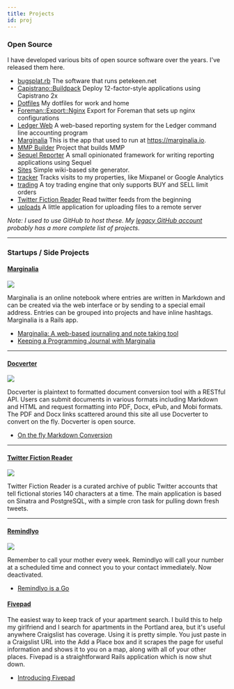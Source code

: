 ```yaml
---
title: Projects
id: proj
---
```


### Open Source

I have developed various bits of open source software over the years. I've released them here.

* [bugsplat.rb](https://code.petekeen.net/pete/bugsplat-rb/blob/master/README.md) The software that runs petekeen.net
* [Capistrano::Buildpack](https://code.petekeen.net/pete/capistrano-buildpack/blob/master/README.md) Deploy 12-factor-style applications using Capistrano 2x
* [Dotfiles](https://code.petekeen.net/pete/dotfiles/blob/master/README.md) My dotfiles for work and home
* [Foreman::Export::Nginx](https://code.petekeen.net/pete/foreman-export-nginx/blob/master/README.md) Export for Foreman that sets up nginx configurations
* [Ledger Web](https://code.petekeen.net/pete/ledger-web/blob/master/README.md) A web-based reporting system for the Ledger command line accounting program
* [Marginalia](https://code.petekeen.net/pete/marginalia/blob/master/README.md) This is the app that used to run at https://marginalia.io.
* [MMP Builder](https://code.petekeen.net/mmp/builder/blob/master/README.md) Project that builds MMP
* [Sequel Reporter](https://code.petekeen.net/pete/sequel-reporter/blob/master/README.md) A small opinionated framework for writing reporting applications using Sequel
* [Sites](https://code.petekeen.net/pete/sites/blob/master/README.md) Simple wiki-based site generator.
* [tracker](https://code.petekeen.net/pete/tracker/blob/master/README.md) Tracks visits to my properties, like Mixpanel or Google Analytics
* [trading](https://code.petekeen.net/pete/trading/blob/master/README.md) A toy trading engine that only supports BUY and SELL limit orders
* [Twitter Fiction Reader](https://code.petekeen.net/pete/twitter-fiction-reader/blob/master/README.md) Read twitter feeds from the beginning
* [uploads](https://code.petekeen.net/pete/uploads/blob/master/README.md) A little application for uploading files to a remote server

*Note: I used to use GitHub to host these. My [legacy GitHub account](https://github.com/peterkeen) probably has a more complete list of projects.*

---

### Startups / Side Projects

  <h4 id="marginalia"><a href="http://www.marginalia.io">Marginalia</a></h4>

  <p><a href="http://www.marginalia.io"><img src="https://d2s7foagexgnc2.cloudfront.net/files/fc5980c06f4c5bd32596/marginalia.png"></a></p>

  <p>Marginalia is an online notebook where entries are written in Markdown and can be created via the web interface or by sending to a special email address. Entries can be grouped into projects and have inline hashtags. Marginalia is a Rails app.</p>

  <ul>
    <li><a href="/announcing-marginalia">Marginalia: A web-based journaling and note taking tool</a></li>
    <li><a href="/keeping-a-programming-journal-with-marginalia">Keeping a Programming Journal with Marginalia</a></li>
  </ul>

  <hr>

  <h4 id="docverter"><a href="http://www.docverter.com">Docverter</a></h4>

  <p><a href="http://www.docverter.com"><img src="https://d2s7foagexgnc2.cloudfront.net/files/34356aeca33619d11aa7/docverter.png"></a></p>

  <p>Docverter is plaintext to formatted document conversion tool with a RESTful API. Users can submit documents in various formats including Markdown and HTML and request formatting into PDF, Docx, ePub, and Mobi formats. The PDF and Docx links scattered around this site all use Docverter to convert on the fly. Docverter is open source.</p>

  <ul>
    <li><a href="/on-the-fly-markdown-conversion">On the fly Markdown Conversion</a></li>
  </ul>

  <hr>

  <h4 id="twfr"><a href="http://twitter-fiction-reader.bugsplat.info">Twitter Fiction Reader</a></h4>

  <p><a href="http://twitter-fiction-reader.bugsplat.info"><img src="https://d2s7foagexgnc2.cloudfront.net/files/164e5eed453a75f516fb/twitter-fiction-reader.png"></a></p>

  <p>Twitter Fiction Reader is a curated archive of public Twitter accounts that tell fictional stories 140 characters at a time. The main application is based on Sinatra and PostgreSQL, with a simple cron task for pulling down fresh tweets.</p>

  <hr>

  <h4 id="remindlyo"><a href="http://www.remindlyo.com">Remindlyo</a></h4>

  <p><a href="http://www.remindlyo.com"><img src="https://d2s7foagexgnc2.cloudfront.net/files/e6a8510ba8c00f3a2380/remindlyo.png"></a></p>

  <p>Remember to call your mother every week. Remindlyo will call your number at a scheduled time and connect you to your contact immediately. Now deactivated.</p>

  <ul>
    <li><a href="/remindlyo-is-a-go">Remindlyo is a Go</a></li>
  </ul>

  <h4>

  <h4 id="fivepad"><a href="http://www.fivepad.me">Fivepad</a></h4>

  <p>The easiest way to keep track of your apartment search. I build this to help my girlfriend and I search for apartments in the Portland area, but it's useful anywhere Craigslist has coverage. Using it is pretty simple. You just paste in a Craigslist URL into the Add a Place box and it scrapes the page for useful information and shows it to you on a map, along with all of your other places. Fivepad is a straightforward Rails application which is now shut down.</p>

  <ul>
    <li><a href="/introducing-fivepad">Introducing Fivepad</a></li>
  </ul>

